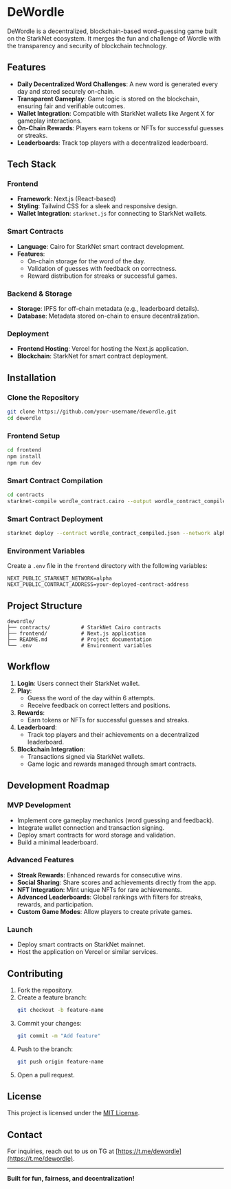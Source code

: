# DeWordle

DeWordle is a decentralized, blockchain-based word-guessing game built on the StarkNet ecosystem. It merges the fun and challenge of Wordle with the transparency and security of blockchain technology.

## Features

- **Daily Decentralized Word Challenges**: A new word is generated every day and stored securely on-chain.
- **Transparent Gameplay**: Game logic is stored on the blockchain, ensuring fair and verifiable outcomes.
- **Wallet Integration**: Compatible with StarkNet wallets like Argent X for gameplay interactions.
- **On-Chain Rewards**: Players earn tokens or NFTs for successful guesses or streaks.
- **Leaderboards**: Track top players with a decentralized leaderboard.

## Tech Stack

### Frontend

- **Framework**: Next.js (React-based)
- **Styling**: Tailwind CSS for a sleek and responsive design.
- **Wallet Integration**: `starknet.js` for connecting to StarkNet wallets.

### Smart Contracts

- **Language**: Cairo for StarkNet smart contract development.
- **Features**:
  - On-chain storage for the word of the day.
  - Validation of guesses with feedback on correctness.
  - Reward distribution for streaks or successful games.

### Backend & Storage

- **Storage**: IPFS for off-chain metadata (e.g., leaderboard details).
- **Database**: Metadata stored on-chain to ensure decentralization.

### Deployment

- **Frontend Hosting**: Vercel for hosting the Next.js application.
- **Blockchain**: StarkNet for smart contract deployment.

## Installation

### Clone the Repository

```bash
git clone https://github.com/your-username/dewordle.git
cd dewordle
```

### Frontend Setup

```bash
cd frontend
npm install
npm run dev
```

### Smart Contract Compilation

```bash
cd contracts
starknet-compile wordle_contract.cairo --output wordle_contract_compiled.json
```

### Smart Contract Deployment

```bash
starknet deploy --contract wordle_contract_compiled.json --network alpha
```

### Environment Variables

Create a `.env` file in the `frontend` directory with the following variables:

```
NEXT_PUBLIC_STARKNET_NETWORK=alpha
NEXT_PUBLIC_CONTRACT_ADDRESS=your-deployed-contract-address
```

## Project Structure

```
dewordle/
├── contracts/          # StarkNet Cairo contracts
├── frontend/           # Next.js application
├── README.md           # Project documentation
└── .env                # Environment variables
```

## Workflow

1. **Login**: Users connect their StarkNet wallet.
2. **Play**:
   - Guess the word of the day within 6 attempts.
   - Receive feedback on correct letters and positions.
3. **Rewards**:
   - Earn tokens or NFTs for successful guesses and streaks.
4. **Leaderboard**:
   - Track top players and their achievements on a decentralized leaderboard.
5. **Blockchain Integration**:
   - Transactions signed via StarkNet wallets.
   - Game logic and rewards managed through smart contracts.

## Development Roadmap

### MVP Development

- Implement core gameplay mechanics (word guessing and feedback).
- Integrate wallet connection and transaction signing.
- Deploy smart contracts for word storage and validation.
- Build a minimal leaderboard.

### Advanced Features

- **Streak Rewards**: Enhanced rewards for consecutive wins.
- **Social Sharing**: Share scores and achievements directly from the app.
- **NFT Integration**: Mint unique NFTs for rare achievements.
- **Advanced Leaderboards**: Global rankings with filters for streaks, rewards, and participation.
- **Custom Game Modes**: Allow players to create private games.

### Launch

- Deploy smart contracts on StarkNet mainnet.
- Host the application on Vercel or similar services.

## Contributing

1. Fork the repository.
2. Create a feature branch:
   ```bash
   git checkout -b feature-name
   ```
3. Commit your changes:
   ```bash
   git commit -m "Add feature"
   ```
4. Push to the branch:
   ```bash
   git push origin feature-name
   ```
5. Open a pull request.

## License

This project is licensed under the [MIT License](LICENSE).

## Contact

For inquiries, reach out to us on TG at [https://t.me/dewordle](https://t.me/dewordle).

---

**Built for fun, fairness, and decentralization!**
